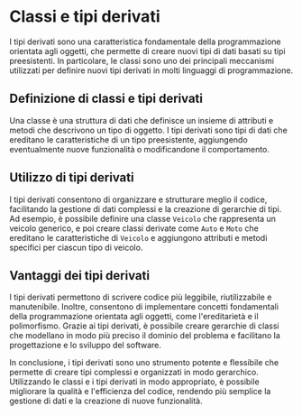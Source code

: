 # Classi e tipi derivati

I tipi derivati sono una caratteristica fondamentale della programmazione orientata agli oggetti, che permette di creare nuovi tipi di dati basati su tipi preesistenti. In particolare, le classi sono uno dei principali meccanismi utilizzati per definire nuovi tipi derivati in molti linguaggi di programmazione.

## Definizione di classi e tipi derivati

Una classe è una struttura di dati che definisce un insieme di attributi e metodi che descrivono un tipo di oggetto. I tipi derivati sono tipi di dati che ereditano le caratteristiche di un tipo preesistente, aggiungendo eventualmente nuove funzionalità o modificandone il comportamento.

## Utilizzo di tipi derivati

I tipi derivati consentono di organizzare e strutturare meglio il codice, facilitando la gestione di dati complessi e la creazione di gerarchie di tipi. Ad esempio, è possibile definire una classe `Veicolo` che rappresenta un veicolo generico, e poi creare classi derivate come `Auto` e `Moto` che ereditano le caratteristiche di `Veicolo` e aggiungono attributi e metodi specifici per ciascun tipo di veicolo.

## Vantaggi dei tipi derivati

I tipi derivati permettono di scrivere codice più leggibile, riutilizzabile e manutenibile. Inoltre, consentono di implementare concetti fondamentali della programmazione orientata agli oggetti, come l'ereditarietà e il polimorfismo. Grazie ai tipi derivati, è possibile creare gerarchie di classi che modellano in modo più preciso il dominio del problema e facilitano la progettazione e lo sviluppo del software.

In conclusione, i tipi derivati sono uno strumento potente e flessibile che permette di creare tipi complessi e organizzati in modo gerarchico. Utilizzando le classi e i tipi derivati in modo appropriato, è possibile migliorare la qualità e l'efficienza del codice, rendendo più semplice la gestione di dati e la creazione di nuove funzionalità.